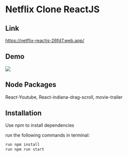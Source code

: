 # Netflix Clone ReactJS
## Link
https://netflix-reactjs-26fd7.web.app/

## Demo

<img src = "netflixgif.gif"/>

## Node Packages

React-Youtube, React-indiana-drag-scroll, movie-trailer

## Installation

Use npm to install dependencies

run the following commands in terminal:

```javascript
run npm install
run npm run start
```

